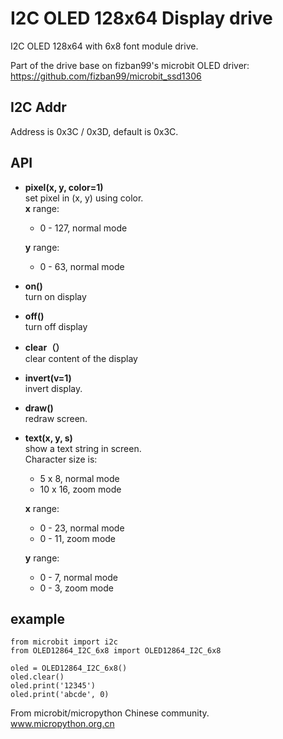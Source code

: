 # I2C OLED 128x64 Display drive

I2C OLED 128x64 with 6x8 font module drive.  

Part of the drive base on fizban99's microbit OLED driver:  
https://github.com/fizban99/microbit_ssd1306  


## I2C Addr

Address is 0x3C / 0x3D, default is 0x3C.

## API

* **pixel(x, y, color=1)**  
set pixel in (x, y) using color.  
  **x** range:  
  * 0 - 127,  normal mode

  **y** range:  
  * 0 - 63,  normal mode

* **on()**  
turn on display  

* **off()**  
turn off display  

* **clear（）**  
clear content of the display  

* **invert(v=1)**  
invert display.  

* **draw()**  
redraw screen.  

* **text(x, y, s)**  
show a text string in screen.  
Character size is:  
  * 5 x 8, normal mode  
  * 10 x 16, zoom mode

  **x** range:  
  * 0 - 23,  normal mode
  * 0 - 11,  zoom mode  

  **y** range:  
  * 0 - 7,  normal mode
  * 0 - 3,  zoom mode  

## example

```
from microbit import i2c
from OLED12864_I2C_6x8 import OLED12864_I2C_6x8

oled = OLED12864_I2C_6x8()
oled.clear()
oled.print('12345')
oled.print('abcde', 0)

```


From microbit/micropython Chinese community.  
www.micropython.org.cn
